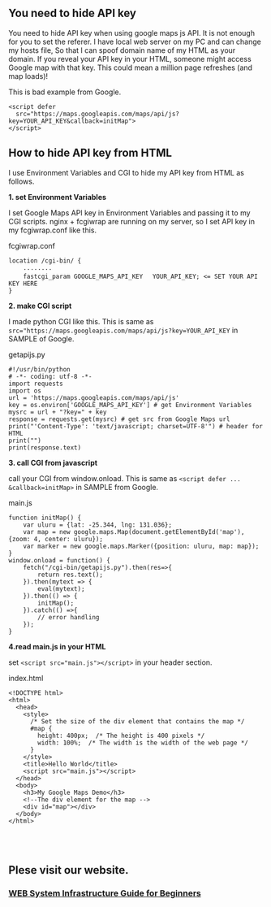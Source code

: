 ## You need to hide API key
You need to hide API key when using google maps js API. It is not enough for you to set the referer.
I have local web server on my PC and can change my hosts file, So that I can spoof domain name of my HTML as your domain.
If you reveal your API key in your HTML, someone might access Google map with that key. This could mean a million page refreshes (and map loads)!

This is bad example from Google.

```
<script defer
  src="https://maps.googleapis.com/maps/api/js?key=YOUR_API_KEY&callback=initMap">
</script>
```
## How to hide API key from HTML
I use Environment Variables and CGI to hide my API key from HTML as follows.

**1. set Environment Variables**

I set Google Maps API key in Environment Variables and passing it to my CGI scripts.
nginx + fcgiwrap are running on my server, so I set API key in my fcgiwrap.conf like this.

fcgiwrap.conf
```
location /cgi-bin/ {
    ........
    fastcgi_param GOOGLE_MAPS_API_KEY　 YOUR_API_KEY; <= SET YOUR API KEY HERE
}
```
**2. make CGI script**

I made python CGI like this. This is same as `src="https://maps.googleapis.com/maps/api/js?key=YOUR_API_KEY` in SAMPLE of Google.

getapijs.py
```
#!/usr/bin/python
# -*- coding: utf-8 -*-
import requests
import os
url = 'https://maps.googleapis.com/maps/api/js'
key = os.environ['GOOGLE_MAPS_API_KEY'] # get Environment Variables
mysrc = url + "?key=" + key
response = requests.get(mysrc) # get src from Google Maps url
print("'Content-Type': 'text/javascript; charset=UTF-8'") # header for HTML
print("")
print(response.text)
```

**3. call CGI from javascript**

call your CGI from window.onload. This is same as `<script defer ... &callback=initMap>` in SAMPLE from Google.

main.js
```
function initMap() {
    var uluru = {lat: -25.344, lng: 131.036};
    var map = new google.maps.Map(document.getElementById('map'), {zoom: 4, center: uluru});
    var marker = new google.maps.Marker({position: uluru, map: map});
}
window.onload = function() {
    fetch("/cgi-bin/getapijs.py").then(res=>{
        return res.text();
    }).then(mytext => {
        eval(mytext);
    }).then(() => {
        initMap();
    }).catch(() =>{
        // error handling
    });
}
```
**4.read main.js in your HTML**

set `<script src="main.js"></script>` in your header section.

index.html
```
<!DOCTYPE html>
<html>
  <head>
    <style>
      /* Set the size of the div element that contains the map */
      #map {
        height: 400px;  /* The height is 400 pixels */
        width: 100%;  /* The width is the width of the web page */
      }
    </style>
    <title>Hello World</title>
    <script src="main.js"></script>
  </head>
  <body>
    <h3>My Google Maps Demo</h3>
    <!--The div element for the map -->
    <div id="map"></div>
  </body>
</html>
```

<br>
<br>
  
## Plese visit our website.
### [WEB System Infrastructure Guide for Beginners](https://www.olto3-sugi3.tk/index.html)
